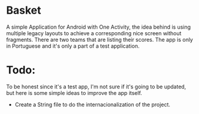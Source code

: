 # Basket
A simple Application for Android with One Activity, the idea behind is using multiple legacy layouts to achieve a corresponding nice screen without fragments. There are two teams that are listing their scores.
The app is only in Portuguese and it's only a part of a test application.

# Todo:
To be honest since it's a test app, I'm not sure if it's going to be updated, but here is some simple ideas to improve the app itself.
- Create a String file to do the internacionalization of the project. 
